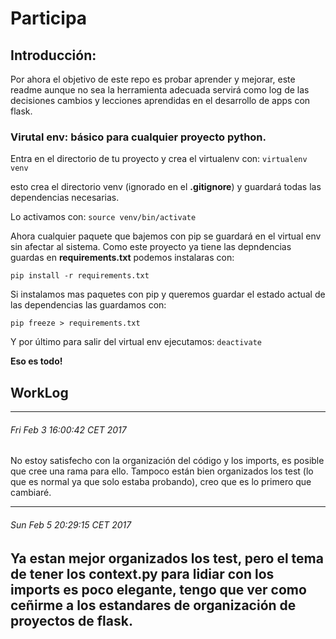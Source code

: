 # Participa

## Introducción:
Por ahora el objetivo de este repo es probar aprender y mejorar, este
readme aunque no sea la herramienta adecuada servirá como log de las
decisiones cambios y lecciones aprendidas en el desarrollo de apps
con flask.

### Virutal env: básico para cualquier proyecto python.
Entra en el directorio de tu proyecto y crea el virtualenv con: 
`virtualenv venv`

esto crea el directorio venv (ignorado en el **.gitignore**) y guardará todas las dependencias necesarias.

Lo activamos con: `source venv/bin/activate`

Ahora cualquier paquete que bajemos con pip se guardará en el virtual env sin afectar al sistema.
Como este proyecto ya tiene las depndencias guardas en **requirements.txt** podemos instalaras con:

`pip install -r requirements.txt`

Si instalamos mas paquetes con pip y queremos guardar el estado actual de las dependencias las guardamos con:

`pip freeze > requirements.txt` 

Y por último para salir del virtual env ejecutamos: `deactivate`

**Eso es todo!**

## WorkLog
---
###### Fri Feb 3 16:00:42 CET 2017
No estoy satisfecho con la organización del código y los imports, es posible que cree una rama para ello.
Tampoco están bien organizados los test (lo que es normal ya que solo estaba probando), creo que es lo
primero que cambiaré.

---
###### Sun Feb 5 20:29:15 CET 2017
Ya estan mejor organizados los test, pero el tema de tener los context.py para lidiar con los imports es
poco elegante, tengo que ver como ceñirme a los estandares de organización de proyectos de flask.
---

